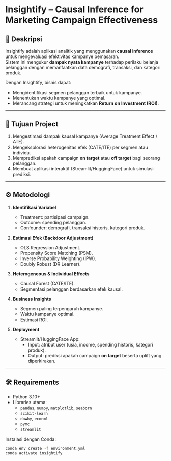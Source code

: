 # Insightify – Causal Inference for Marketing Campaign Effectiveness

## 📌 Deskripsi
Insightify adalah aplikasi analitik yang menggunakan **causal inference** untuk mengevaluasi efektivitas kampanye pemasaran.  
Sistem ini mengukur **dampak nyata kampanye** terhadap perilaku belanja pelanggan dengan memanfaatkan data demografi, transaksi, dan kategori produk.  

Dengan Insightify, bisnis dapat:
- Mengidentifikasi segmen pelanggan terbaik untuk kampanye.
- Menentukan waktu kampanye yang optimal.
- Merancang strategi untuk meningkatkan **Return on Investment (ROI)**.

---

## 🎯 Tujuan Project
1. Mengestimasi dampak kausal kampanye (Average Treatment Effect / ATE).  
2. Mengeksplorasi heterogenitas efek (CATE/ITE) per segmen atau individu.  
3. Memprediksi apakah campaign **on target** atau **off target** bagi seorang pelanggan.  
4. Membuat aplikasi interaktif (Streamlit/HuggingFace) untuk simulasi prediksi.  

---

## ⚙️ Metodologi
1. **Identifikasi Variabel**
   - Treatment: partisipasi campaign.
   - Outcome: spending pelanggan.
   - Confounder: demografi, transaksi historis, kategori produk.

2. **Estimasi Efek (Backdoor Adjustment)**
   - OLS Regression Adjustment.
   - Propensity Score Matching (PSM).
   - Inverse Probability Weighting (IPW).
   - Doubly Robust (DR Learner).

3. **Heterogeneous & Individual Effects**
   - Causal Forest (CATE/ITE).
   - Segmentasi pelanggan berdasarkan efek kausal.

4. **Business Insights**
   - Segmen paling terpengaruh kampanye.
   - Waktu kampanye optimal.
   - Estimasi ROI.

5. **Deployment**
   - Streamlit/HuggingFace App:
     - Input: atribut user (usia, income, spending historis, kategori produk).
     - Output: prediksi apakah campaign **on target** beserta uplift yang diperkirakan.

---

## 🛠️ Requirements
- Python 3.10+
- Libraries utama:
  - `pandas`, `numpy`, `matplotlib`, `seaborn`
  - `scikit-learn`
  - `dowhy`, `econml`
  - `pymc`
  - `streamlit`

Instalasi dengan Conda:
```bash
conda env create -f environment.yml
conda activate insightify